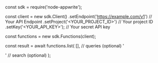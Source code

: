 const sdk = require('node-appwrite');

const client = new sdk.Client()
    .setEndpoint('https://example.com/v1') // Your API Endpoint
    .setProject('<YOUR_PROJECT_ID>') // Your project ID
    .setKey('<YOUR_API_KEY>'); // Your secret API key

const functions = new sdk.Functions(client);

const result = await functions.list(
    [], // queries (optional)
    '<SEARCH>' // search (optional)
);
